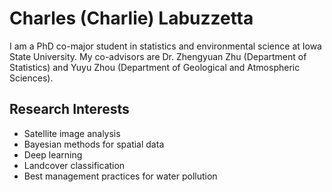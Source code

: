Charles (Charlie) Labuzzetta
================================

I am a PhD co-major student in statistics and environmental science at Iowa State University. My co-advisors are Dr. Zhengyuan Zhu (Department of Statistics) and Yuyu Zhou (Department of Geological and Atmospheric Sciences).

Research Interests
------------------

* Satellite image analysis
* Bayesian methods for spatial data
* Deep learning
* Landcover classification
* Best management practices for water pollution
